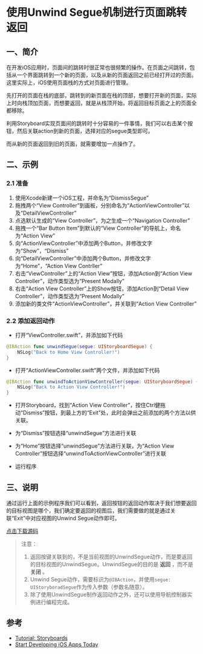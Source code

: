使用Unwind Segue机制进行页面跳转返回
===

## 一、简介

在开发iOS应用时，页面间的跳转时很正常也很频繁的操作。在页面之间跳转，包括从一个界面跳转到一个新的页面，以及从新的页面返回之前已经打开过的页面。这里实际上，iOS使用页面栈的方式对页面进行管理。

先打开的页面在栈的底部，跳转到的新页面在栈的顶部，想要打开新的页面，实际上时向栈顶加页面，而想要返回，就是从栈顶开始，将返回目标页面之上的页面全都移除。

利用Storyboard实现页面间的跳转时十分容易的一件事情，我们可以右击某个按钮，然后关联action到新的页面，选择对应的segue类型即可。

而从新的页面返回到旧的页面，就需要增加一点操作了。

## 二、示例

### 2.1 准备

1. 使用Xcode新建一个iOS工程，并命名为“DismissSegue”
2. 拖拽两个“View Controller”到画板，分别命名为“ActionViewController”以及“DetailViewController”
3. 点选默认生成的“View Controller”，为之生成一个“Navigation Controller”
4. 拖拽一个“Bar Button Item”到默认的“View Controller”的导航上，命名为“Action View”
5. 向“ActionViewController”中添加两个Button，并修改文字为“Show”，“Dismiss”
6. 向“DetailViewController”中添加两个Button，并修改文字为“Home”，“Action View Contrller”
7. 右击“ViewController”上的“Action View”按钮，添加Action到“Action View Controller”，动作类型选为“Present Modally”
8. 右击“Action View Controller”上的Show按钮，添加Action到“Detail View Controller”，动作类型选为“Present Modally”
9. 添加新的类文件“ActionViewController”，并关联到“Action View Controller”

### 2.2 添加返回动作

* 打开“ViewController.swift”，并添加如下代码

```swift
@IBAction func unwindSegue(segue: UIStoryboardSegue) {
    NSLog("Back to Home View Controller!")
}
```

* 打开“ActionViewController.swift”两个文件，并添加如下代码

```swift
@IBAction func unwindToActionViewController(segue: UIStoryboardSegue) {
    NSLog("Back to Action View Controller!")
}
```

* 打开Storyboard，找到“Action View Controller”，按住Ctrl健拖动“Dismiss”按钮，到最上方的“Exit”处，此时会弹出之前添加的两个方法以供关联。

* 为“Dismiss”按钮选择“unwindSegue”方法进行关联
* 为“Home”按钮选择“unwindSegue”方法进行关联，为“Action View Controller”按钮选择“unwindToActionViewController”进行关联
* 运行程序

## 三、说明

通过运行上面的示例程序我们可以看到，返回按钮的返回动作取决于我们想要返回的目标视图是哪个，我们确定要返回的视图后，我们需要做的就是通过关联“Exit”中对应视图的Unwind Segue动作即可。

[点击下载源码](https://github.com/MicroAndSpeed/DismissSegue_Sample/archive/master.zip)

> 注意：
> 
> 1. 返回按键关联到的，不是当前视图的UnwindSegue动作，而是要返回的目标视图的UnwindSegue。UnwindSegue的目的是 __返回__ ，而不是 __关闭__ 。
> 2. Unwind Segue动作，需要标识为`@IBAction`，并使用`segue: UIStoryboradSegue`作为传入参数（参数名随意）。
> 3. 除了使用UnwindSegue制作返回动作之外，还可以使用导航控制器实例进行编程完成。

## 参考

* [Tutorial: Storyboards](https://developer.apple.com/library/ios/referencelibrary/GettingStarted/RoadMapiOS/SecondTutorial.html)
* [Start Developing iOS Apps Today](https://developer.apple.com/library/ios/referencelibrary/GettingStarted/RoadMapiOS/RoadMapiOS.pdf)
